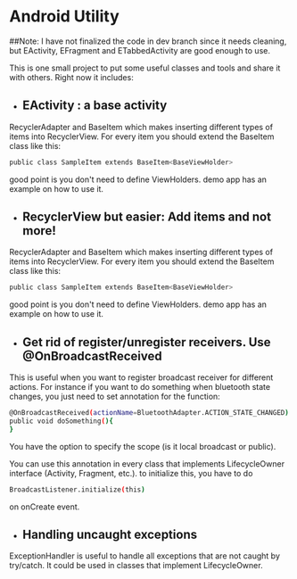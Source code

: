 # Android Utility 

##Note: I have not finalized the code in dev branch since it needs cleaning, but EActivity, EFragment and ETabbedActivity are good enough to use. 


This is one small project to put some useful classes and tools and share it with others. Right now it includes:

- ## EActivity : a base activity 
RecyclerAdapter and BaseItem which makes inserting different types of items into RecyclerView. For every item you should extend the BaseItem class like this:

```sh
public class SampleItem extends BaseItem<BaseViewHolder> 
```
 good point is you don't need to define ViewHolders. demo app has an example on how to use it. 


- ## RecyclerView but easier: Add items and not more!
RecyclerAdapter and BaseItem which makes inserting different types of items into RecyclerView. For every item you should extend the BaseItem class like this:

```sh
public class SampleItem extends BaseItem<BaseViewHolder> 
```
 good point is you don't need to define ViewHolders. demo app has an example on how to use it. 

- ## Get rid of register/unregister receivers. Use @OnBroadcastReceived 
This is useful when you want to register broadcast receiver for different actions. For instance if you want to do something when bluetooth state changes, you just need to set annotation for the function:
  
```sh
@OnBroadcastReceived(actionName=BluetoothAdapter.ACTION_STATE_CHANGED)
public void doSomething(){
}
```
 
  You have the option to specify the scope (is it local broadcast or public).
  
  You can use this annotation in every class that implements LifecycleOwner interface (Activity, Fragment, etc.). to initialize this, you have to do 
 
 ```sh
 BroadcastListener.initialize(this) 
 ```
 on onCreate event. 
   
- ## Handling uncaught exceptions
ExceptionHandler is useful to handle all exceptions that are not caught by try/catch. It could be used in classes that implement LifecycleOwner.
